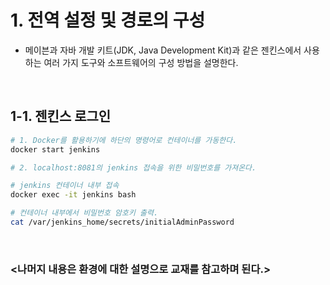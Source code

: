 <h1>1. 전역 설정 및 경로의 구성</h1>
<ul>
  <li>
    메이븐과 자바 개발 키트(JDK, Java Development Kit)과 같은 젠킨스에서 사용하는 여러 가지 도구와 소프트웨어의 구성 방법을 설명한다.
  </li>
</ul>

<br>

<h2>1-1. 젠킨스 로그인</h2>

```bash
# 1. Docker를 활용하기에 하단의 명령어로 컨테이너를 가동한다.
docker start jenkins
```

```bash
# 2. localhost:8081의 jenkins 접속을 위한 비밀번호를 가져온다.

# jenkins 컨테이너 내부 접속
docker exec -it jenkins bash

# 컨테이너 내부에서 비밀번호 암호키 출력.
cat /var/jenkins_home/secrets/initialAdminPassword
```

<br>

<h3><나머지 내용은 환경에 대한 설명으로 교재를 참고하며 된다.></h3>